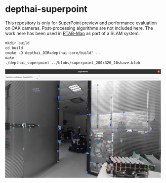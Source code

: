 # depthai-superpoint
This repository is only for SuperPoint preview and performance evaluation on OAK cameras. Post-processing algorithms are not included here. The work here has been used in [RTAB-Map](https://introlab.github.io/rtabmap/) as part of a SLAM system.
```
mkdir build
cd build
cmake -D'depthai_DIR=depthai-core/build' ..
make
./depthai_superpoint ../blobs/superpoint_200x320_10shave.blob
```
![](screenshot.png)
